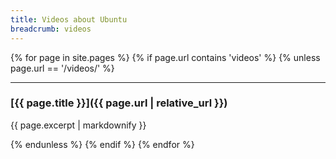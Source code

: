 ```yaml
---
title: Videos about Ubuntu
breadcrumb: videos
---
```


{% for page in site.pages %}
{% if page.url contains 'videos' %}
{% unless page.url == '/videos/' %}

<hr>

### [{{ page.title }}]({{ page.url | relative_url }})

{{ page.excerpt | markdownify }}

{% endunless %}
{% endif %}
{% endfor %}

